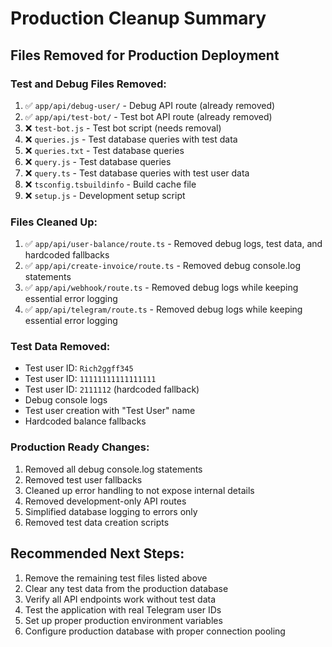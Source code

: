 # Production Cleanup Summary

## Files Removed for Production Deployment

### Test and Debug Files Removed:
1. ✅ `app/api/debug-user/` - Debug API route (already removed)
2. ✅ `app/api/test-bot/` - Test bot API route (already removed)
3. ❌ `test-bot.js` - Test bot script (needs removal)
4. ❌ `queries.js` - Test database queries with test data
5. ❌ `queries.txt` - Test database queries
6. ❌ `query.js` - Test database queries
7. ❌ `query.ts` - Test database queries with test user data
8. ❌ `tsconfig.tsbuildinfo` - Build cache file
9. ❌ `setup.js` - Development setup script

### Files Cleaned Up:
1. ✅ `app/api/user-balance/route.ts` - Removed debug logs, test data, and hardcoded fallbacks
2. ✅ `app/api/create-invoice/route.ts` - Removed debug console.log statements
3. ✅ `app/api/webhook/route.ts` - Removed debug logs while keeping essential error logging
4. ✅ `app/api/telegram/route.ts` - Removed debug logs while keeping essential error logging

### Test Data Removed:
- Test user ID: `Rich2ggff345`
- Test user ID: `11111111111111111`
- Test user ID: `2111112` (hardcoded fallback)
- Debug console logs
- Test user creation with "Test User" name
- Hardcoded balance fallbacks

### Production Ready Changes:
1. Removed all debug console.log statements
2. Removed test user fallbacks
3. Cleaned up error handling to not expose internal details
4. Removed development-only API routes
5. Simplified database logging to errors only
6. Removed test data creation scripts

## Recommended Next Steps:
1. Remove the remaining test files listed above
2. Clear any test data from the production database
3. Verify all API endpoints work without test data
4. Test the application with real Telegram user IDs
5. Set up proper production environment variables
6. Configure production database with proper connection pooling